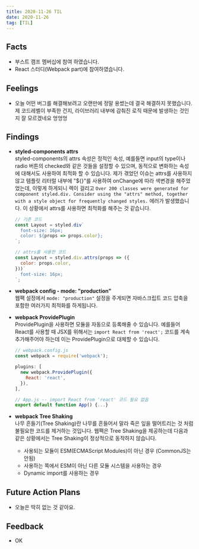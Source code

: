 ```yaml
---
title: 2020-11-26 TIL
date: 2020-11-26
tag: [TIL]
---
```


## Facts

- 부스트 캠프 멤버십에 참여 하였습니다.
- React 스터디(Webpack part)에 참여하였습니다.

## Feelings

- 오늘 어떤 버그를 해결해보려고 오랜만에 정말 용썼는데 결국 해결하지 못했습니다. 제 코드레벨이 부족한 건지, 라이브러리 내부에 감춰진 로직 때문에 발생하는 것인지 잘 모르겠네요 엉엉엉

## Findings

- **styled-components attrs**  
  styled-components의 attrs 속성은 정적인 속성, 예를들면 input의 type이나 radio 버튼의 checked와 같은 것들을 설정할 수 있으며, 동적으로 변화하는 속성에 대해서도 사용하여 최적화 할 수 있습니다. 제가 겪었던 이슈는 attrs를 사용하지 않고 템플릿 리터럴 내부에 "${}"를 사용하여 onChange에 따라 색변경을 해주었었는데, 이렇게 하게되니 렉이 걸리고 `Over 200 classes were generated for component styled.div. Consider using the "attrs" method, together with a style object for frequently changed styles.` 에러가 발생했습니다. 이 상황에서 attrs를 사용하면 최적화를 해주는 것 같습니다.

    ```js
    // 기존 코드
    const Layout = styled.div`
      font-size: 16px;
      color: ${props => props.color};
    `;

    // attrs를 사용한 코드
    const Layout = styled.div.attrs(props => ({
      color: props.color,
    }))`
      font-size: 16px;
    `;
    ```

- **webpack config - mode: "production"**  
  웹팩 설정에서 `mode: "production"` 설정을 주게되면 자바스크립트 코드 압축을 포함한 여러가지 최적화를 하게됩니다.

- **webpack ProvidePlugin**  
  ProvidePlugin을 사용하면 모듈을 자동으로 등록해줄 수 있습니다. 예를들어 React를 사용할 때 JSX를 위해서는 `import React from 'react';` 코드를 계속 추가해주어야 하는데 이는 ProvidePlugin으로 대체할 수 있습니다.

    ```js
    // webpack.config.js
    const webpack = require('webpack');

    plugins: [
      new webpack.ProvidePlugin({
        React: 'react',
      }),
    ],

    // App.js -- import React from 'react' 코드 필요 없음
    export default function App() {...}
    ```

- **webpack Tree Shaking**  
  나무 흔들기(Tree Shaking)란 나무를 흔들어서 말라 죽은 잎을 떨어트리는 것 처럼 불필요한 코드를 제거하는 것입니다. 웹팩은 Tree Shaking을 제공하는데 다음과 같은 상황에서는 Tree Shaking이 정상적으로 동작하지 않습니다.

    - 사용되는 모듈이 ESM(ECMAScript Modules)이 아닌 경우 (CommonJS는 안됨)
    - 사용하는 쪽에서 ESM이 아닌 다른 모듈 시스템을 사용하는 경우
    - Dynamic import를 사용하는 경우

## Future Action Plans

- 오늘은 딱히 없는 것 같아요.

## Feedback

- OK
